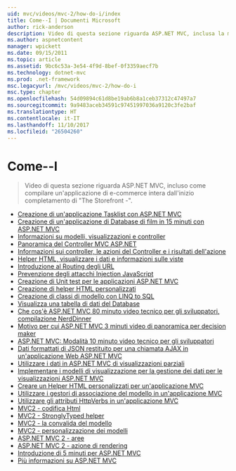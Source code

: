 ```yaml
---
uid: mvc/videos/mvc-2/how-do-i/index
title: Come--I | Documenti Microsoft
author: rick-anderson
description: Video di questa sezione riguarda ASP.NET MVC, inclusa la modalità di compilazione di un'applicazione di e-commerce intera dall'inizio completamento 'Storefront di'.
ms.author: aspnetcontent
manager: wpickett
ms.date: 09/15/2011
ms.topic: article
ms.assetid: 9bc6c53a-3e54-4f9d-8bef-0f3359aecf7b
ms.technology: dotnet-mvc
ms.prod: .net-framework
msc.legacyurl: /mvc/videos/mvc-2/how-do-i
msc.type: chapter
ms.openlocfilehash: 54d09894c61d8be19ab6b8a1ceb37312c47497a7
ms.sourcegitcommit: 9a9483aceb34591c97451997036a9120c3fe2baf
ms.translationtype: HT
ms.contentlocale: it-IT
ms.lasthandoff: 11/10/2017
ms.locfileid: "26504260"
---
```

<a name="how-do-i"></a>Come--I
====================
> Video di questa sezione riguarda ASP.NET MVC, incluso come compilare un'applicazione di e-commerce intera dall'inizio completamento di "The Storefront -".


- [Creazione di un'applicazione Tasklist con ASP.NET MVC](creating-a-tasklist-application-with-aspnet-mvc.md)
- [Creazione di un'applicazione di Database di film in 15 minuti con ASP.NET MVC](creating-a-movie-database-application-in-15-minutes-with-aspnet-mvc.md)
- [Informazioni su modelli, visualizzazioni e controller](understanding-models-views-and-controllers.md)
- [Panoramica del Controller MVC ASP.NET](aspnet-mvc-controller-overview.md)
- [Informazioni sui controller, le azioni del Controller e i risultati dell'azione](understanding-controllers-controller-actions-and-action-results.md)
- [Helper HTML, visualizzare i dati e informazioni sulle viste](understanding-views-view-data-and-html-helpers.md)
- [Introduzione al Routing degli URL](an-introduction-to-url-routing.md)
- [Prevenzione degli attacchi Injection JavaScript](preventing-javascript-injection-attacks.md)
- [Creazione di Unit test per le applicazioni ASP.NET MVC](creating-unit-tests-for-aspnet-mvc-applications.md)
- [Creazione di helper HTML personalizzati](creating-custom-html-helpers.md)
- [Creazione di classi di modello con LINQ to SQL](creating-model-classes-with-linq-to-sql.md)
- [Visualizza una tabella di dati del Database](displaying-a-table-of-database-data.md)
- [Che cos'è ASP.NET MVC 80 minuto video tecnico per gli sviluppatori, compilazione NerdDinner](what-is-aspnet-mvc-80-minute-technical-video-for-developers-building-nerddinner.md)
- [Motivo per cui ASP.NET MVC 3 minuti video di panoramica per decision maker](why-aspnet-mvc-3-minute-overview-video-for-decision-makers.md)
- [ASP.NET MVC: Modalità 10 minuto video tecnico per gli sviluppatori](aspnet-mvc-how-10-minute-technical-video-for-developers.md)
- [Dati formattati di JSON restituito per una chiamata AJAX in un'applicazione Web ASP.NET MVC](how-do-i-return-json-formatted-data-for-an-ajax-call-in-an-aspnet-mvc-web-application.md)
- [Utilizzare i dati in ASP.NET MVC di visualizzazioni parziali](how-do-i-work-with-data-in-aspnet-mvc-partial-views.md)
- [Implementare i modelli di visualizzazione per la gestione dei dati per le visualizzazioni ASP.NET MVC](how-do-i-implement-view-models-to-manage-data-for-aspnet-mvc-views.md)
- [Creare un Helper HTML personalizzati per un'applicazione MVC](how-do-i-create-a-custom-html-helper-for-an-mvc-application.md)
- [Utilizzare i gestori di associazione del modello in un'applicazione MVC](how-do-i-work-with-model-binders-in-an-mvc-application.md)
- [Utilizzare gli attributi HttpVerbs in un'applicazione MVC](how-do-i-use-httpverbs-attributes-in-an-mvc-application.md)
- [MVC2 - codifica Html](mvc2-html-encoding.md)
- [MVC2 - StronglyTyped helper](mvc2-stronglytyped-helpers.md)
- [MVC2 - la convalida del modello](mvc2-model-validation.md)
- [MVC2 - personalizzazione dei modelli](mvc2-template-customization.md)
- [ASP.NET MVC 2 - aree](aspnet-mvc-2-areas.md)
- [ASP.NET MVC 2 - azione di rendering](aspnet-mvc-2-render-action.md)
- [Introduzione di 5 minuti per ASP.NET MVC](5-minute-introduction-to-aspnet-mvc.md)
- [Più informazioni su ASP.NET MVC](how-to-best-learn-asp-net-mvc.md)
